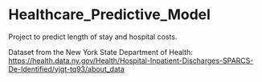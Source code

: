 # Healthcare_Predictive_Model
Project to predict length of stay and hospital costs.

Dataset from the New York State Department of Health: https://health.data.ny.gov/Health/Hospital-Inpatient-Discharges-SPARCS-De-Identified/yjgt-tq93/about_data
